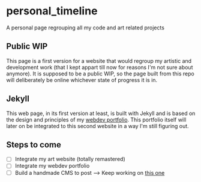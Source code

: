 # personal_timeline
A personal page regrouping all my code and art related projects

## Public WIP
This page is a first version for a website that would regroup my artistic and development work (that I kept appart till now for reasons I'm not sure about anymore).
It is supposed to be a public WIP, so the page built from this repo will deliberately be online whichever state of progress it is in.

## Jekyll
This web page, in its first version at least, is built with Jekyll and is based on the design and principles of my [webdev portfolio](https://pquod.github.io/dev_portfolio/). This portfolio itself will later on be integrated to this second website in a way I'm still figuring out.

## Steps to come
- [ ] Integrate my art website (totally remastered)
- [ ] Integrate my webdev portfolio
- [ ] Build a handmade CMS to post --> Keep working on [this one](https://github.com/PQuod/JStoMDJekyllPortfolio)
